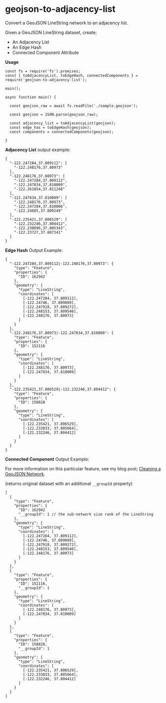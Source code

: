 # geojson-to-adjacency-list
Convert a GeoJSON LineString network to an adjacency list.


Given a GeoJSON LineString dataset, create;
 - An Adjacency List
 - An Edge Hash
 - Connected Component Attribute

**Usage**

```
const fs = require('fs').promises;
const { toAdjacencyList, toEdgeHash, connectedComponents } = require('geojson-to-adjacency-list');

main();

async function main() {

  const geojson_raw = await fs.readFile('./sample.geojson');

  const geojson = JSON.parse(geojson_raw);

  const adjacency_list = toAdjacencyList(geojson);
  const edge_has = toEdgeHash(geojson);
  const components = connectedComponets(geojson);
  
}
```

**Adjacency List** output example:

```
{
  "-122.247284,37.809112": [
    "-122.248176,37.80973"
  ],
  "-122.248176,37.80973": [
    "-122.247284,37.809112",
    "-122.247834,37.810009",
    "-122.261054,37.811248"
  ],
  "-122.247834,37.810009": [
    "-122.248176,37.80973",
    "-122.247284,37.810806",
    "-122.24685,37.809249"
  ],
  "-122.235421,37.806529": [
    "-122.232246,37.804412",
    "-122.230896,37.805343",
    "-122.23727,37.807341"
  ]
}
```

**Edge Hash** Output Example:

```
{
  "-122.247284,37.809112|-122.248176,37.80973": {
    "type": "Feature",
    "properties": {
      "ID": 162942
    },
    "geometry": {
      "type": "LineString",
      "coordinates": [
        [-122.247284, 37.809112],
        [-122.24746, 37.809089],
        [-122.247918, 37.809272],
        [-122.248153, 37.809548],
        [-122.248176, 37.80973]
      ]
    }
  },
  "-122.248176,37.80973|-122.247834,37.810009": {
    "type": "Feature",
    "properties": {
      "ID": 152116
    },
    "geometry": {
      "type": "LineString",
      "coordinates": [
        [-122.248176, 37.80973],
        [-122.247834, 37.810009]
      ]
    }
  },
  "-122.235421,37.806529|-122.232246,37.804412": {
    "type": "Feature",
    "properties": {
      "ID": 158828
    },
    "geometry": {
      "type": "LineString",
      "coordinates": [
        [-122.235421, 37.806529],
        [-122.233833, 37.805664],
        [-122.232246, 37.804412]
      ]
    }
  }
}
```

**Connected Component** Output Example:

For more information on this particular feature, see my blog post; [Cleaning a GeoJSON Network](https://www.danieltrone.com/post/clean-geojson-network-javascript/#beware-of-isolated-network-areas).

(returns original dataset with an additional `__groupId` property)

```
[
  {
    "type": "Feature",
    "properties": {
      "ID": 162942
      "__groupId": 1 // the sub-network size rank of the LineString
    },
    "geometry": {
      "type": "LineString",
      "coordinates": [
        [-122.247284, 37.809112],
        [-122.24746, 37.809089],
        [-122.247918, 37.809272],
        [-122.248153, 37.809548],
        [-122.248176, 37.80973]
      ]
    }
  },
  {
    "type": "Feature",
    "properties": {
      "ID": 152116,
      "__groupId": 1
    },
    "geometry": {
      "type": "LineString",
      "coordinates": [
        [-122.248176, 37.80973],
        [-122.247834, 37.810009]
      ]
    }
  },
  {
    "type": "Feature",
    "properties": {
      "ID": 158828,
      "__groupId": 1
    },
    "geometry": {
      "type": "LineString",
      "coordinates": [
        [-122.235421, 37.806529],
        [-122.233833, 37.805664],
        [-122.232246, 37.804412]
      ]
    }
  }
]

```

